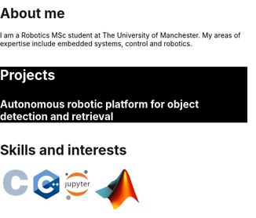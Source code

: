 <html>
<head>
  <style>
    * {
      box-sizing: border-box
    }
    .column{
      float: left; width: 12.5%; padding: 5px;
    }
    .row::after{
      content: ""; clear: both; display: table;
    }
    body, html{
      background-color: white;
      margin: 0; padding: 0;
    }
    .myDiv {
      background-color: black; color: white; width: 100%;
      margin: 0; padding: 0;
    }
  </style>
</head>
  
<body>
  <h1>About me</h1>
  <p style="color:black;">I am a Robotics MSc student at The University of Manchester. My areas of expertise include embedded systems, control and robotics.</p>

  <div class="myDiv">
    <h1>Projects</h1>
    <!-- <p style="font-size:120%;"><b>Autonomous robotic platform for object detection and retrieval</b></p> -->
    <h2><b>Autonomous robotic platform for object detection and retrieval</b></h2>
  </div>
  
<h1>Skills and interests</h1>
<div class="row">
  <div class="column">
    <img src="C_logo.png" alt="C" style="width:100px;height:auto">
  </div>
  <div class="column">
    <img src="cpp_logo.png" alt="C++" style="width:100px;height:auto">
  </div>
  <div class="column">
    <img src="jupyter-notebook-logo.png" alt="Jupyter Notebook" style="width:100px;height:auto">
  </div>
  <div>
    <img src="matlab_logo.png" alt="MATLAB" style="width:100px;height:auto">
  </div>
</div>


</body>

</html>
